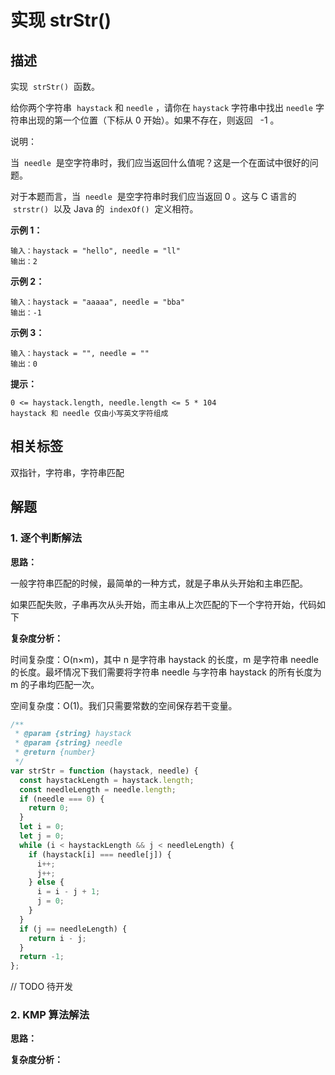 # 实现 strStr()

## 描述

实现  `strStr()`  函数。

给你两个字符串  `haystack` 和 `needle` ，请你在 `haystack` 字符串中找出 `needle` 字符串出现的第一个位置（下标从 0 开始）。如果不存在，则返回   -1 。

说明：

当  `needle`  是空字符串时，我们应当返回什么值呢？这是一个在面试中很好的问题。

对于本题而言，当  `needle`  是空字符串时我们应当返回 0 。这与 C 语言的  `strstr()`  以及 Java 的  `indexOf()`  定义相符。

**示例 1：**

```
输入：haystack = "hello", needle = "ll"
输出：2
```

**示例 2：**

```
输入：haystack = "aaaaa", needle = "bba"
输出：-1
```

**示例 3：**

```
输入：haystack = "", needle = ""
输出：0
```

**提示：**

```
0 <= haystack.length, needle.length <= 5 * 104
haystack 和 needle 仅由小写英文字符组成
```

## 相关标签

双指针，字符串，字符串匹配

## 解题

### 1. 逐个判断解法

**思路：**

一般字符串匹配的时候，最简单的一种方式，就是子串从头开始和主串匹配。

如果匹配失败，子串再次从头开始，而主串从上次匹配的下一个字符开始，代码如下

**复杂度分析：**

时间复杂度：O(n×m)，其中 n 是字符串 haystack 的长度，m 是字符串 needle 的长度。最坏情况下我们需要将字符串 needle 与字符串 haystack 的所有长度为 m 的子串均匹配一次。

空间复杂度：O(1)。我们只需要常数的空间保存若干变量。

```js
/**
 * @param {string} haystack
 * @param {string} needle
 * @return {number}
 */
var strStr = function (haystack, needle) {
  const haystackLength = haystack.length;
  const needleLength = needle.length;
  if (needle === 0) {
    return 0;
  }
  let i = 0;
  let j = 0;
  while (i < haystackLength && j < needleLength) {
    if (haystack[i] === needle[j]) {
      i++;
      j++;
    } else {
      i = i - j + 1;
      j = 0;
    }
  }
  if (j == needleLength) {
    return i - j;
  }
  return -1;
};
```

// TODO 待开发
### 2. KMP 算法解法

**思路：**

**复杂度分析：**
